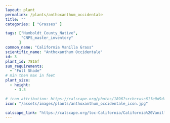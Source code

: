 ```yaml
---
layout: plant                                                              
permalink: /plants/anthoxanthum_occidentale
title: ""
categories: [ "Grasses" ]

tags: ["Humboldt_County_Native",
       "CNPS_master_inventory"
      ]
common_name: "California Vanilla Grass"
scientific_name: "Anthoxanthum Occidentale"
id: 3
plant_id: 7816f
sun_requirements:
  - "Full Shade"
# min then max in feet
plant_size:
  - height: 
    - 3.3

# icon attribution: https://calscape.org/photos/1896?srchcr=sc61fe0d9df2095
icon: "/assets/images/plants/anthoxanthum_occidentale_icon.jpg" 

calscape_link: "https://calscape.org/loc-California/California%20Vanilla%20Grass%20(Anthoxanthum%20occidentale)"
---
```


